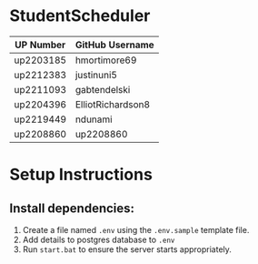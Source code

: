 # StudentScheduler
| UP Number | GitHub Username      |
|-----------|----------------------|
| up2203185 | hmortimore69         |
| up2212383 | justinuni5          |
| up2211093 | gabtendelski        |
| up2204396 | ElliotRichardson8    |
| up2219449 | ndunami             |
| up2208860 | up2208860           |



# Setup Instructions

## Install dependencies:
1. Create a file named `.env` using the `.env.sample` template file.
2. Add details to postgres database to `.env`
3. Run `start.bat` to ensure the server starts appropriately.
